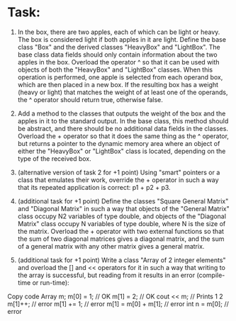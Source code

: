 # Task:
1. In the box, there are two apples, each of which can be light or heavy. The box is considered light if both apples in it are light. Define the base class "Box" and the derived classes "HeavyBox" and "LightBox". The base class data fields should only contain information about the two apples in the box. Overload the operator ^ so that it can be used with objects of both the "HeavyBox" and "LightBox" classes. When this operation is performed, one apple is selected from each operand box, which are then placed in a new box. If the resulting box has a weight (heavy or light) that matches the weight of at least one of the operands, the ^ operator should return true, otherwise false.  

2. Add a method to the classes that outputs the weight of the box and the apples in it to the standard output. In the base class, this method should be abstract, and there should be no additional data fields in the classes. Overload the + operator so that it does the same thing as the ^ operator, but returns a pointer to the dynamic memory area where an object of either the "HeavyBox" or "LightBox" class is located, depending on the type of the received box.  

3. (alternative version of task 2 for +1 point) Using "smart" pointers or a class that emulates their work, override the + operator in such a way that its repeated application is correct: p1 + p2 + p3.  

4. (additional task for +1 point) Define the classes "Square General Matrix" and "Diagonal Matrix" in such a way that objects of the "General Matrix" class occupy N2 variables of type double, and objects of the "Diagonal Matrix" class occupy N variables of type double, where N is the size of the matrix. Overload the + operator with two external functions so that the sum of two diagonal matrices gives a diagonal matrix, and the sum of a general matrix with any other matrix gives a general matrix.  

5. (additional task for +1 point) Write a class "Array of 2 integer elements" and overload the [] and << operators for it in such a way that writing to the array is successful, but reading from it results in an error (compile-time or run-time):  

Copy code
Array m;
m[0] = 1; // OK
m[1] = 2; // OK
cout << m; // Prints 1 2
m[1]++; // error
m[1] += 1; // error
m[1] = m[0] + m[1]; // error
int n = m[0]; // error
